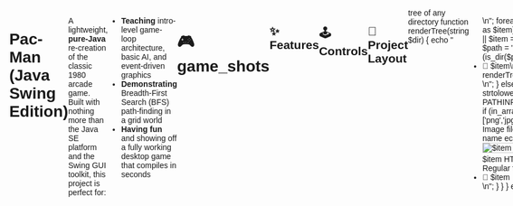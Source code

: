 # Pac-Man (Java Swing Edition)

A lightweight, **pure-Java** re-creation of the classic 1980 arcade game.  
Built with nothing more than the Java SE platform and the Swing GUI toolkit, this project is perfect for:

* **Teaching** intro-level game-loop architecture, basic AI, and event-driven graphics
* **Demonstrating** Breadth-First Search (BFS) path-finding in a grid world
* **Having fun** and showing off a fully working desktop game that compiles in seconds

---
# 🎮 game_shots

<table>
  <tr>
    <td align="center">
      <h4>Pac-Man Game Loop</h4>
      <img src="GAMELOOP.png" width="300" alt="Pac-Man Game Loop">
    </td>
    <td align="center">
      <h4>Game Over Sequence</h4>
      <img src="GAMEOVER.png" width="300" alt="Game Over Sequence">
    </td>
  </tr>
</table>

---

## ✨ Features

| Category | Highlights |
|----------|------------|
| Gameplay | • Original maze & pellets<br/>• Four ghosts with individual sprites<br/>• Score, lives, win/lose logic |
| Graphics | • Tile-based board (32 × 32 px)<br/>• Double-buffered Swing painting<br/>• Custom sprite sheet (`*.png`) loading |
| AI       | • **BFS** every frame for smart ghost pursuit<br/>• Simple speed differential (Pac-Man is 2× faster than ghosts) |
| Code     | • Fewer than 600 source lines<br/>• No external libraries<br/>• Clear separation of model (Block), view (paintComponent), and controller (KeyListener) |

---

## 🕹️ Controls

| Key | Action |
|-----|--------|
| ⬆  | Move up |
| ⬇  | Move down |
| ⬅  | Move left |
| ➡  | Move right |
| *Any arrow after GAME OVER* | Restart with full lives |

---

## 📂 Project Layout

<?php
// Recursively render a nested <ul> tree of any directory
function renderTree(string $dir) {
    echo "<ul>\n";
    foreach (scandir($dir) as $item) {
        if ($item === '.' || $item === '..') continue;
        $path = "$dir/$item";
        if (is_dir($path)) {
            echo "<li class=\"folder\">📁 $item\n";
            renderTree($path);
            echo "</li>\n";
        } else {
            $ext = strtolower(pathinfo($item, PATHINFO_EXTENSION));
            if (in_array($ext, ['png','jpg','jpeg','gif'])) {
                // Image file: thumbnail + name
                echo <<<HTML
<li class="file image">
  <div class="thumb"><img src="$path" alt="$item"></div>
  <span class="filename">$item</span>
</li>

HTML;
            } else {
                // Regular file
                echo "<li class=\"file\">📄 $item</li>\n";
            }
        }
    }
    echo "</ul>\n";
}
?><!DOCTYPE html>
<html lang="en">
<head>
  <meta charset="UTF-8">
  <title>📂 Project Layout</title>
  <style>
    body { margin:0; font-family:sans-serif; display:flex; height:100vh; }
    .tree { flex:0 0 300px; overflow:auto; border-right:1px solid #ddd; padding:1em; }
    .tree ul { list-style:none; padding-left:1em; }
    .tree li { margin:0.2em 0; }
    .folder { font-weight:bold; cursor:pointer; }
    .file { margin-left:1.2em; }
    .thumb img { max-width:60px; border:1px solid #ccc; display:block; margin-bottom:0.2em; }
    .gallery { flex:1; padding:1em; display:grid;
               grid-template-columns:repeat(auto-fill,minmax(100px,1fr));
               gap:1em; overflow:auto; }
    .gallery figure { text-align:center; font-size:0.85em; }
    .gallery img { max-width:100%; border:1px solid #ccc; }
  </style>
</head>
<body>
  <!-- Left: file tree -->
  <nav class="tree">
    <?php renderTree('src'); ?>
    <ul><li class="file">📄 README.md</li></ul>
  </nav>

  <!-- Right: auto‐picked PNG gallery -->
  <section class="gallery">
    <?php
      foreach (glob('src/resources/*.png') as $img) {
          $name = basename($img);
          echo "<figure>\n";
          echo "  <img src=\"$img\" alt=\"$name\">\n";
          echo "  <figcaption>$name</figcaption>\n";
          echo "</figure>\n";
      }
    ?>
  </section>
</body>
</html>


---

## 🚀 Quick Start

1. **Prerequisites**

    * Java 11 or newer (JDK) on your `PATH`

2. **Compile**

   ```bash
   cd src
   javac Main.java PacMan.java

### In an IDE

1. Create a standard **Java SE** project.
2. Drop `src/` into the source folder and mark `resources/` as a resource root.
3. Run `Main`.

---

### 🔍 How It Works

- **Tile map** – `String[]` where
    - `X` = wall
    - (space) = pellet
    - `P` = Pac-Man spawn
    - `b / o / r / p` = ghosts
- **Game loop** – `Timer(55 ms)` → `move()` → `repaint()` ≈ 18 FPS
- **Movement** – Pac-Man speed = `tileSize / 4`, ghosts = `tileSize / 8`
- **Path-finding** – Each ghost runs **BFS** on a passable grid every frame
- **Collision** – Axis-aligned bounding boxes for walls, pellets & ghosts

---

### 🛠️ Customization

| Constant                   | File                         | Purpose            |
|----------------------------|------------------------------|--------------------|
| `rowCount`, `colCount`, `tileSize` | `Main.java` & `PacMan.java` | Board dimensions   |
| `tileMap[]`                | `PacMan.java`                | Level design       |
| `Timer(55, …)`             | `PacMan()`                   | Frame delay (ms)   |

---

### 🗺️ Roadmap

- Power-pellets & frightened mode
- High-score persistence
- Sound effects & music
- Multiple levels / difficulty scaling
- Android port (Java FX / LibGDX)

---

### 🤝 Contributing

1. **Fork** → create a feature branch
2. Commit with descriptive messages
3. Open a **pull request** with screenshots/GIFs

---

### 📜 License

Released under the **MIT License** – see `LICENSE`.

---

### 🙏 Credits

- Original game © 1980 **NAMCO**
- BFS reference – Amit Patel, *Red Blob Games*
- Sprites – [Kenney.nl](https://kenney.nl)
